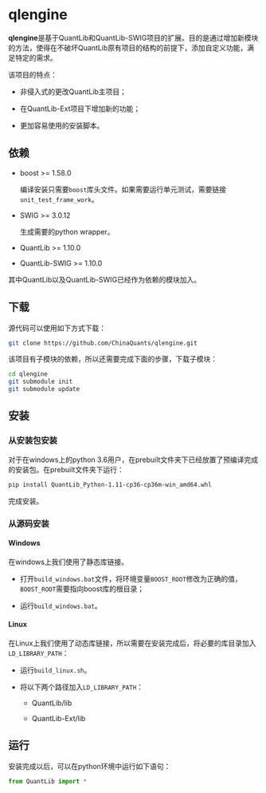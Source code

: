 # qlengine

**qlengine**是基于QuantLib和QuantLib-SWIG项目的扩展。目的是通过增加新模块的方法，使得在不破坏QuantLib原有项目的结构的前提下，添加自定义功能，满足特定的需求。

该项目的特点：

* 非侵入式的更改QuantLib主项目；

* 在QuantLib-Ext项目下增加新的功能；

* 更加容易使用的安装脚本。


## 依赖

* boost >= 1.58.0 
 
    编译安装只需要``boost``库头文件。如果需要运行单元测试，需要链接``unit_test_frame_work``。

* SWIG >= 3.0.12

    生成需要的python wrapper。

* QuantLib >= 1.10.0

* QuantLib-SWIG >= 1.10.0

其中QuantLib以及QuantLib-SWIG已经作为依赖的模块加入。

## 下载

源代码可以使用如下方式下载：

```bash
git clone https://github.com/ChinaQuants/qlengine.git
```

该项目有子模块的依赖，所以还需要完成下面的步骤，下载子模块：

```bash
cd qlengine
git submodule init
git submodule update
```

## 安装

### 从安装包安装

对于在windows上的python 3.6用户，在prebuilt文件夹下已经放置了预编译完成的安装包。在prebuilt文件夹下运行：

```bash
pip install QuantLib_Python-1.11-cp36-cp36m-win_amd64.whl
```

完成安装。

### 从源码安装

#### Windows

在windows上我们使用了静态库链接。

* 打开``build_windows.bat``文件，将环境变量``BOOST_ROOT``修改为正确的值，``BOOST_ROOT``需要指向boost库的根目录；

* 运行``build_windows.bat``。

#### Linux

在Linux上我们使用了动态库链接，所以需要在安装完成后，将必要的库目录加入``LD_LIBRARY_PATH``：

* 运行``build_linux.sh``。

* 将以下两个路径加入``LD_LIBRARY_PATH``：

    * QuantLib/lib

    * QuantLib-Ext/lib

## 运行

安装完成以后，可以在python环境中运行如下语句：

```python
from QuantLib import *
```
